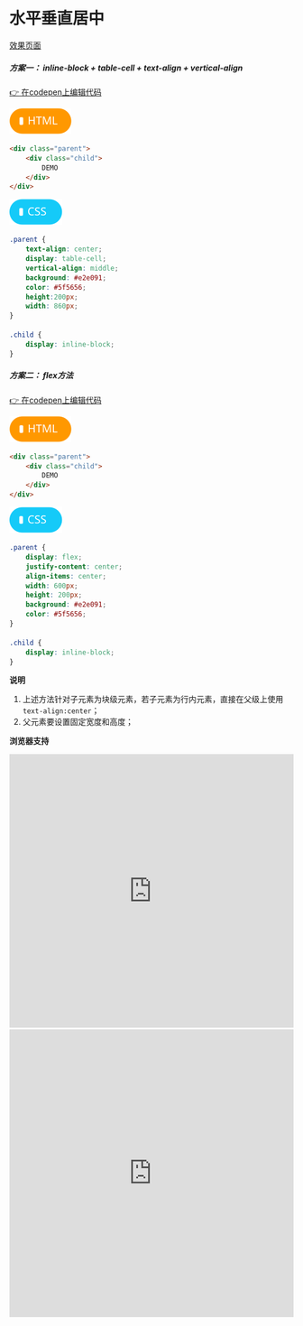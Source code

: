 # <b>水平垂直居中</b>

[效果页面](00水平垂直.html ':include :type=iframe width=100% height=220px')

##### <b>方案一： inline-block + table-cell + text-align + vertical-align</b>

[:point_right: 在codepen上编辑代码](https://codepen.io/shuangcs/pen/xWJjdW)

![标签](../assets/html.svg)

```html
<div class="parent">
    <div class="child">
        DEMO
    </div>
</div>
```

![标签](../assets/css.svg)

```css
.parent {
    text-align: center;
    display: table-cell;
    vertical-align: middle;
    background: #e2e091;
    color: #5f5656;
    height:200px;
    width: 860px;
}

.child {
    display: inline-block;
}
```
##### <b>方案二： flex方法</b>

[:point_right: 在codepen上编辑代码](https://codepen.io/shuangcs/pen/bvjMRd)

![标签](../assets/html.svg)

```html
<div class="parent">
    <div class="child">
        DEMO
    </div>
</div>
```

![标签](../assets/css.svg)

```css
.parent {
    display: flex;
    justify-content: center;
    align-items: center;
    width: 600px;
    height: 200px;
    background: #e2e091;
    color: #5f5656;
}

.child {
    display: inline-block;
}
```
<b>说明</b>
1. 上述方法针对子元素为块级元素，若子元素为行内元素，直接在父级上使用 `text-align:center`；
2. 父元素要设置固定宽度和高度；

<b>浏览器支持</b>
<iframe src="https://caniuse.bitsofco.de/embed/index.html?feat=css-table&amp;periods=future_2,future_1,current,past_1,past_2,past_3&amp;accessible-colours=false" frameborder="0" width="100%" height="485px"></iframe>
<iframe src="https://caniuse.bitsofco.de/embed/index.html?feat=flexbox&amp;periods=future_2,future_1,current,past_1,past_2,past_3&amp;accessible-colours=false" frameborder="0" width="100%" height="510px"></iframe>

